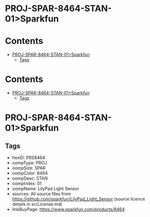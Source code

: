 
PROJ-SPAR-8464-STAN-01>Sparkfun
===============================

Contents
========

* [PROJ-SPAR-8464-STAN-01>Sparkfun](#proj-spar-8464-stan-01sparkfun)
	* [Tags](#tags)

Contents
========

* [PROJ-SPAR-8464-STAN-01>Sparkfun](#proj-spar-8464-stan-01sparkfun)
	* [Tags](#tags)

# PROJ-SPAR-8464-STAN-01>Sparkfun

## Tags

- hexID: PRS8464
- oompType: PROJ
- oompSize: SPAR
- oompColor: 8464
- oompDesc: STAN
- oompIndex: 01
- oompName: LilyPad Light Sensor
- sources: All source files from https://github.com/sparkfun/LilyPad_Light_Sensor (source licence details in srcLicense.md)
- linkBuyPage: https://www.sparkfun.com/products/8464
